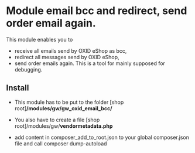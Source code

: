 # Module email bcc and redirect, send order email again.
This module enables you to
* receive all emails send by OXID eShop as bcc,
* redirect all messages send by OXID eShop,
* send order emails again.
This is a tool for mainly supposed for debugging.

## Install
- This module has to be put to the folder
\[shop root\]**/modules/gw/gw_oxid_email_bcc/**

- You also have to create a file
\[shop root\]/modules/gw/**vendormetadata.php**

- add content in composer_add_to_root.json to your global composer.json file and call composer dump-autoload
